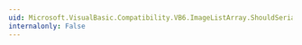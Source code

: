 ```yaml
---
uid: Microsoft.VisualBasic.Compatibility.VB6.ImageListArray.ShouldSerializeIndex(System.Windows.Forms.ImageList)
internalonly: False
---
```

